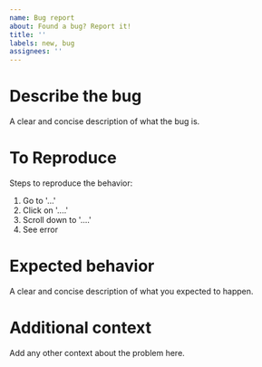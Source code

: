 ```yaml
---
name: Bug report
about: Found a bug? Report it!
title: ''
labels: new, bug
assignees: ''
---
```


<!-- Before submitting a bug, make sure that you meet the following requirements:
  1. use the latest version of the module
  2. read the documentation
-->

# Describe the bug

A clear and concise description of what the bug is.

# To Reproduce

Steps to reproduce the behavior:
1. Go to '...'
2. Click on '....'
3. Scroll down to '....'
4. See error

# Expected behavior

A clear and concise description of what you expected to happen.

# Additional context

Add any other context about the problem here.
